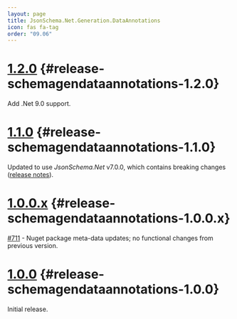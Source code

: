```yaml
---
layout: page
title: JsonSchema.Net.Generation.DataAnnotations
icon: fas fa-tag
order: "09.06"
---
```

# [1.2.0](https://github.com/gregsdennis/json-everything/pull/822) {#release-schemagendataannotations-1.2.0}

Add .Net 9.0 support.

# [1.1.0](https://github.com/gregsdennis/json-everything/pull/719) {#release-schemagendataannotations-1.1.0}

Updated to use _JsonSchema.Net_ v7.0.0, which contains breaking changes ([release notes](/rn-json-schema/#release-schema-7.0.0)).

# [1.0.0.x](https://github.com/gregsdennis/json-everything/pull/712) {#release-schemagendataannotations-1.0.0.x}

[#711](https://github.com/gregsdennis/json-everything/issues/711) - Nuget package meta-data updates; no functional changes from previous version.

# [1.0.0](https://github.com/gregsdennis/json-everything/pull/41) {#release-schemagendataannotations-1.0.0}

Initial release.
